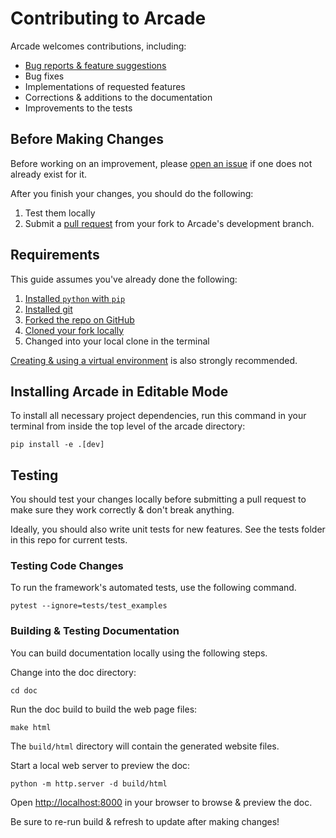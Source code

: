 # Contributing to Arcade

Arcade welcomes contributions, including:

* [Bug reports & feature suggestions](https://github.com/pythonarcade/arcade/issues)
* Bug fixes
* Implementations of requested features
* Corrections & additions to the documentation 
* Improvements to the tests

## Before Making Changes 

Before working on an improvement, please 
[open an issue](https://github.com/pythonarcade/arcade/issues) if one
does not already exist for it. 

After you finish your changes, you should do the following:
1. Test them locally
2. Submit a [pull request](https://docs.github.com/en/pull-requests/collaborating-with-pull-requests/proposing-changes-to-your-work-with-pull-requests)
from your fork to Arcade's development branch.

## Requirements 

This guide assumes you've already done the following:
1. [Installed `python` with `pip`](https://wiki.python.org/moin/BeginnersGuide/Download)
2. [Installed git](https://git-scm.com/book/en/v2/Getting-Started-Installing-Git)
3. [Forked the repo on GitHub](https://docs.github.com/en/get-started/quickstart/fork-a-repo#forking-a-repository) 
4. [Cloned your fork locally](https://docs.github.com/en/get-started/quickstart/fork-a-repo#cloning-your-forked-repository)
5. Changed into your local clone in the terminal

[Creating & using a virtual environment](https://docs.python.org/3/library/venv.html#creating-virtual-environments)
is also strongly recommended.

## Installing Arcade in Editable Mode

To install all necessary project dependencies, run this command in your
terminal from inside the top level of the arcade directory:

```shell
pip install -e .[dev]
```

## Testing

You should test your changes locally before submitting a pull request
to make sure they work correctly & don't break anything.

Ideally, you should also write unit tests for new features. See the tests folder
in this repo for current tests.

### Testing Code Changes

To run the framework's automated tests, use the following command.

```shell
pytest --ignore=tests/test_examples
```

### Building & Testing Documentation

You can build documentation locally using the following steps.

Change into the doc directory:
```commandline
cd doc
```

Run the doc build to build the web page files:
```commandline
make html
```
The `build/html` directory will contain the generated website files.

Start a local web server to preview the doc:
```commandline
python -m http.server -d build/html
```

Open [http://localhost:8000](http://localhost:8000) in your browser to
browse & preview the doc.

Be sure to re-run build & refresh to update after making changes!
